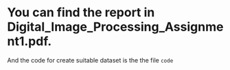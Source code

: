 # You can find the report in Digital_Image_Processing_Assignment1.pdf.

And the code for create suitable dataset is the the file ```code```
